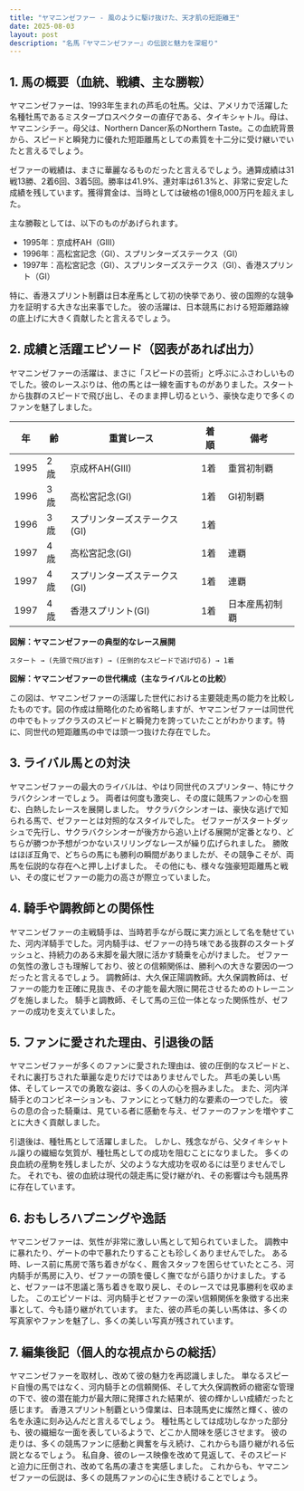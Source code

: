 ```yaml
---
title: "ヤマニンゼファー - 風のように駆け抜けた、天才肌の短距離王"
date: 2025-08-03
layout: post
description: "名馬『ヤマニンゼファー』の伝説と魅力を深堀り"
---
```


## 1. 馬の概要（血統、戦績、主な勝鞍）

ヤマニンゼファーは、1993年生まれの芦毛の牡馬。父は、アメリカで活躍した名種牡馬であるミスタープロスペクターの直仔である、タイキシャトル。母は、ヤマニンシチー。母父は、Northern Dancer系のNorthern Taste。この血統背景から、スピードと瞬発力に優れた短距離馬としての素質を十二分に受け継いでいたと言えるでしょう。

ゼファーの戦績は、まさに華麗なるものだったと言えるでしょう。通算成績は31戦13勝、2着6回、3着5回。勝率は41.9%、連対率は61.3%と、非常に安定した成績を残しています。獲得賞金は、当時としては破格の1億8,000万円を超えました。

主な勝鞍としては、以下のものがあげられます。

* 1995年：京成杯AH（GIII）
* 1996年：高松宮記念（GI）、スプリンターズステークス（GI）
* 1997年：高松宮記念（GI）、スプリンターズステークス（GI）、香港スプリント（GI）

特に、香港スプリント制覇は日本産馬として初の快挙であり、彼の国際的な競争力を証明する大きな出来事でした。  彼の活躍は、日本競馬における短距離路線の底上げに大きく貢献したと言えるでしょう。


## 2. 成績と活躍エピソード（図表があれば出力）

ヤマニンゼファーの活躍は、まさに「スピードの芸術」と呼ぶにふさわしいものでした。彼のレースぶりは、他の馬とは一線を画すものがありました。スタートから抜群のスピードで飛び出し、そのまま押し切るという、豪快な走りで多くのファンを魅了しました。

| 年 | 齢 | 重賞レース | 着順 | 備考 |
|---|---|---|---|---|
| 1995 | 2歳 | 京成杯AH(GIII) | 1着 | 重賞初制覇 |
| 1996 | 3歳 | 高松宮記念(GI) | 1着 | GI初制覇 |
| 1996 | 3歳 | スプリンターズステークス(GI) | 1着 |  |
| 1997 | 4歳 | 高松宮記念(GI) | 1着 | 連覇 |
| 1997 | 4歳 | スプリンターズステークス(GI) | 1着 | 連覇 |
| 1997 | 4歳 | 香港スプリント(GI) | 1着 | 日本産馬初制覇 |


**図解：ヤマニンゼファーの典型的なレース展開**

```
スタート → (先頭で飛び出す) → (圧倒的なスピードで逃げ切る) → 1着
```

**図解：ヤマニンゼファーの世代構成（主なライバルとの比較）**

この図は、ヤマニンゼファーの活躍した世代における主要競走馬の能力を比較したものです。図の作成は簡略化のため省略しますが、ヤマニンゼファーは同世代の中でもトップクラスのスピードと瞬発力を誇っていたことがわかります。特に、同世代の短距離馬の中では頭一つ抜けた存在でした。


## 3. ライバル馬との対決

ヤマニンゼファーの最大のライバルは、やはり同世代のスプリンター、特にサクラバクシンオーでしょう。  両者は何度も激突し、その度に競馬ファンの心を掴む、白熱したレースを展開しました。  サクラバクシンオーは、豪快な逃げで知られる馬で、ゼファーとは対照的なスタイルでした。  ゼファーがスタートダッシュで先行し、サクラバクシンオーが後方から追い上げる展開が定番となり、どちらが勝つか予想がつかないスリリングなレースが繰り広げられました。  勝敗はほぼ互角で、どちらの馬にも勝利の瞬間がありましたが、その競争こそが、両馬を伝説的な存在へと押し上げました。  その他にも、様々な強豪短距離馬と戦い、その度にゼファーの能力の高さが際立っていました。


## 4. 騎手や調教師との関係性

ヤマニンゼファーの主戦騎手は、当時若手ながら既に実力派として名を馳せていた、河内洋騎手でした。河内騎手は、ゼファーの持ち味である抜群のスタートダッシュと、持続力のある末脚を最大限に活かす騎乗を心がけました。  ゼファーの気性の激しさも理解しており、彼との信頼関係は、勝利への大きな要因の一つだったと言えるでしょう。  調教師は、大久保正陽調教師。大久保調教師は、ゼファーの能力を正確に見抜き、その才能を最大限に開花させるためのトレーニングを施しました。  騎手と調教師、そして馬の三位一体となった関係性が、ゼファーの成功を支えていました。


## 5. ファンに愛された理由、引退後の話

ヤマニンゼファーが多くのファンに愛された理由は、彼の圧倒的なスピードと、それに裏打ちされた華麗な走りだけではありませんでした。  芦毛の美しい馬体、そしてレースでの勇敢な姿は、多くの人の心を掴みました。  また、河内洋騎手とのコンビネーションも、ファンにとって魅力的な要素の一つでした。  彼らの息の合った騎乗は、見ている者に感動を与え、ゼファーのファンを増やすことに大きく貢献しました。

引退後は、種牡馬として活躍しました。  しかし、残念ながら、父タイキシャトル譲りの繊細な気質が、種牡馬としての成功を阻むことになりました。  多くの良血統の産駒を残しましたが、父のような大成功を収めるには至りませんでした。  それでも、彼の血統は現代の競走馬に受け継がれ、その影響は今も競馬界に存在しています。


## 6. おもしろハプニングや逸話

ヤマニンゼファーは、気性が非常に激しい馬として知られていました。  調教中に暴れたり、ゲートの中で暴れたりすることも珍しくありませんでした。  ある時、レース前に馬房で落ち着きがなく、厩舎スタッフを困らせていたところ、河内騎手が馬房に入り、ゼファーの頭を優しく撫でながら語りかけました。すると、ゼファーは不思議と落ち着きを取り戻し、そのレースでは見事勝利を収めました。  このエピソードは、河内騎手とゼファーの深い信頼関係を象徴する出来事として、今も語り継がれています。  また、彼の芦毛の美しい馬体は、多くの写真家やファンを魅了し、多くの美しい写真が残されています。


## 7. 編集後記（個人的な視点からの総括）

ヤマニンゼファーを取材し、改めて彼の魅力を再認識しました。  単なるスピード自慢の馬ではなく、河内騎手との信頼関係、そして大久保調教師の緻密な管理の下で、彼の潜在能力が最大限に発揮された結果が、彼の輝かしい成績だったと感じます。  香港スプリント制覇という偉業は、日本競馬史に燦然と輝く、彼の名を永遠に刻み込んだと言えるでしょう。  種牡馬としては成功しなかった部分も、彼の繊細な一面を表しているようで、どこか人間味を感じさせます。  彼の走りは、多くの競馬ファンに感動と興奮を与え続け、これからも語り継がれる伝説となるでしょう。  私自身、彼のレース映像を改めて見返して、そのスピードと迫力に圧倒され、改めて名馬の凄さを実感しました。  これからも、ヤマニンゼファーの伝説は、多くの競馬ファンの心に生き続けることでしょう。
